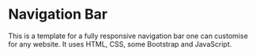 # Navigation Bar
This is a template for a fully responsive navigation bar one can customise for any website. It uses HTML, CSS, some Bootstrap and JavaScript.
